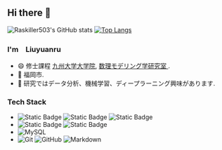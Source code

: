 ## Hi there 👋
![Raskiller503's GitHub stats](https://github-readme-stats.vercel.app/api?username=Raskiller503&show_icons=true&theme=radical&count_private=true)
[![Top Langs](https://github-readme-stats.vercel.app/api/top-langs/?username=liuyuanru123)](https://github.com/anuraghazra/github-readme-stats)
<!--
**liuyuanru123/liuyuanru123** is a ✨ _special_ ✨ repository because its `README.md` (this file) appears on your GitHub profile.

Here are some ideas to get you started:

- 🔭 I’m currently working on ...
- 🌱 I’m currently learning ...
- 👯 I’m looking to collaborate on ...
- 🤔 I’m looking for help with ...
- 💬 Ask me about ...
- 📫 How to reach me: ...
- 😄 Pronouns: ...
- ⚡ Fun fact: ...
-->

### I'm　Liuyuanru

- 😄 修士課程 [九州大学大学院](https://www.kyushu-u.ac.jp/en/), [数理モデリング学研究室 ]([https://energy.arch.kyushu-u.ac.jp/index.html](https://www.agr.kyushu-u.ac.jp/lab/ta/members_ja.html)).
- 🌱 福岡市.
- 🔭 研究ではデータ分析、機械学習、ディープラーニング興味があります. 
### Tech Stack
- ![Static Badge](https://img.shields.io/badge/python3-yello) ![Static Badge](https://img.shields.io/badge/linux-blue) ![Static Badge](https://img.shields.io/badge/C%2B%2B-8A2BE2)
- ![Static Badge](https://img.shields.io/badge/REST%20API-red) ![Static Badge](https://img.shields.io/badge/HTML-teal)
- ![MySQL](https://img.shields.io/badge/-MySQL-333333?style=flat&logo=mysql) 
- ![Git](https://img.shields.io/badge/-Git-333333?style=flat&logo=git)
![GitHub](https://img.shields.io/badge/-GitHub-333333?style=flat&logo=github)
![Markdown](https://img.shields.io/badge/-Markdown-333333?style=flat&logo=markdown)



